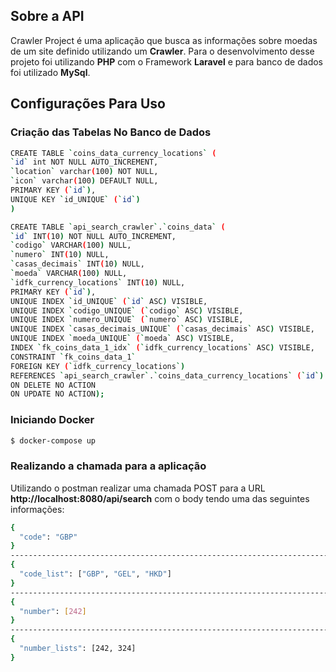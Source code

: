 ## Sobre a API

Crawler Project é uma aplicação que busca as informações sobre moedas de um site definido utilizando um **Crawler**.
Para o desenvolvimento desse projeto foi utilizando **PHP** com o Framework **Laravel** e para banco de dados foi 
utilizado **MySql**.

## Configurações Para Uso

### Criação das Tabelas No Banco de Dados

```bash
CREATE TABLE `coins_data_currency_locations` (
`id` int NOT NULL AUTO_INCREMENT,
`location` varchar(100) NOT NULL,
`icon` varchar(100) DEFAULT NULL,
PRIMARY KEY (`id`),
UNIQUE KEY `id_UNIQUE` (`id`)
)

CREATE TABLE `api_search_crawler`.`coins_data` (
`id` INT(10) NOT NULL AUTO_INCREMENT,
`codigo` VARCHAR(100) NULL,
`numero` INT(10) NULL,
`casas_decimais` INT(10) NULL,
`moeda` VARCHAR(100) NULL,
`idfk_currency_locations` INT(10) NULL,
PRIMARY KEY (`id`),
UNIQUE INDEX `id_UNIQUE` (`id` ASC) VISIBLE,
UNIQUE INDEX `codigo_UNIQUE` (`codigo` ASC) VISIBLE,
UNIQUE INDEX `numero_UNIQUE` (`numero` ASC) VISIBLE,
UNIQUE INDEX `casas_decimais_UNIQUE` (`casas_decimais` ASC) VISIBLE,
UNIQUE INDEX `moeda_UNIQUE` (`moeda` ASC) VISIBLE,
INDEX `fk_coins_data_1_idx` (`idfk_currency_locations` ASC) VISIBLE,
CONSTRAINT `fk_coins_data_1`
FOREIGN KEY (`idfk_currency_locations`)
REFERENCES `api_search_crawler`.`coins_data_currency_locations` (`id`)
ON DELETE NO ACTION
ON UPDATE NO ACTION);
```

### Iniciando Docker

```bash
$ docker-compose up
```

### Realizando a chamada para a aplicação

Utilizando o postman realizar uma chamada POST para a URL **http://localhost:8080/api/search** com o body tendo uma 
das seguintes informações:

```bash
{  
  "code": "GBP"
}
-------------------------------------------------------------------------------
{  
  "code_list": ["GBP", "GEL", "HKD"]  
}
-------------------------------------------------------------------------------
{  
  "number": [242]  
}
-------------------------------------------------------------------------------
{
  "number_lists": [242, 324]  
}
```
